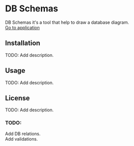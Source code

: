 # DB Schemas 
DB Schemas it's a tool that help to draw a database diagram.   
[Go to application](https://lio8n8.github.io/db-schemas/)  

## Installation   
TODO: Add description.   

## Usage   
TODO: Add description.   

## License   
TODO: Add description.

### TODO:    
Add DB relations.    
Add validations.   
